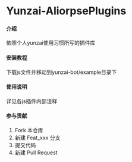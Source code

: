 # Yunzai-AliorpsePlugins

#### 介绍

依照个人yunzai使用习惯所写的插件库

#### 安装教程

下载js文件并移动到yunzai-bot/example目录下

#### 使用说明

详见各js插件内部注释

#### 参与贡献
1.  Fork 本仓库
2.  新建 Feat_xxx 分支
3.  提交代码
4.  新建 Pull Request
